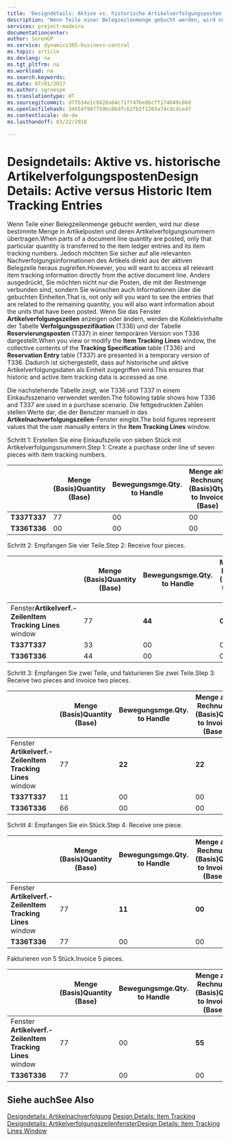 ```yaml
---
title: 'Designdetails: Aktive vs. historische Artikelverfolgungsposten | Microsoft Docs'
description: "Wenn Teile einer Belegzeilenmenge gebucht werden, wird nur diese bestimmte Menge in Artikelposten und deren Artikelverfolgungsnummern übertragen. Jedoch möchten Sie sicher auf alle relevanten Nachverfolgungsinformationen des Artikels direkt aus der aktiven Belegzeile heraus zugreifen. Anders ausgedrückt, Sie möchten nicht nur die Posten, die mit der Restmenge verbunden sind, sondern Sie wünschen auch Informationen über die gebuchten Einheiten. Wenn Sie das Fenster **Artikelverfolgungszeilen** anzeigen oder ändern, werden die Kollektivinhalte der Tabelle **Verfolgungsspezifikation** (T336) und der Tabelle **Reservierungsposten** (T337) in einer temporären Version von T336 dargestellt. Dadurch ist sichergestellt, dass auf historische und aktive Artikelverfolgungsdaten als Einheit zugegriffen wird."
services: project-madeira
documentationcenter: 
author: SorenGP
ms.service: dynamics365-business-central
ms.topic: article
ms.devlang: na
ms.tgt_pltfrm: na
ms.workload: na
ms.search.keywords: 
ms.date: 07/01/2017
ms.author: sgroespe
ms.translationtype: HT
ms.sourcegitcommit: d7fb34e1c9428a64c71ff47be8bcff174649c00d
ms.openlocfilehash: 34654f907759bc0bdfcb2fb2f1265a74cdcdce4f
ms.contentlocale: de-de
ms.lasthandoff: 03/22/2018

---
```

# <a name="design-details-active-versus-historic-item-tracking-entries"></a><span data-ttu-id="a86d1-107">Designdetails: Aktive vs. historische Artikelverfolgungsposten</span><span class="sxs-lookup"><span data-stu-id="a86d1-107">Design Details: Active versus Historic Item Tracking Entries</span></span>
<span data-ttu-id="a86d1-108">Wenn Teile einer Belegzeilenmenge gebucht werden, wird nur diese bestimmte Menge in Artikelposten und deren Artikelverfolgungsnummern übertragen.</span><span class="sxs-lookup"><span data-stu-id="a86d1-108">When parts of a document line quantity are posted, only that particular quantity is transferred to the item ledger entries and its item tracking numbers.</span></span> <span data-ttu-id="a86d1-109">Jedoch möchten Sie sicher auf alle relevanten Nachverfolgungsinformationen des Artikels direkt aus der aktiven Belegzeile heraus zugreifen.</span><span class="sxs-lookup"><span data-stu-id="a86d1-109">However, you will want to access all relevant item tracking information directly from the active document line.</span></span> <span data-ttu-id="a86d1-110">Anders ausgedrückt, Sie möchten nicht nur die Posten, die mit der Restmenge verbunden sind, sondern Sie wünschen auch Informationen über die gebuchten Einheiten.</span><span class="sxs-lookup"><span data-stu-id="a86d1-110">That is, not only will you want to see the entries that are related to the remaining quantity, you will also want information about the units that have been posted.</span></span> <span data-ttu-id="a86d1-111">Wenn Sie das Fenster **Artikelverfolgungszeilen** anzeigen oder ändern, werden die Kollektivinhalte der Tabelle **Verfolgungsspezifikation** (T336) und der Tabelle **Reservierungsposten** (T337) in einer temporären Version von T336 dargestellt.</span><span class="sxs-lookup"><span data-stu-id="a86d1-111">When you view or modify the **Item Tracking Lines** window, the collective contents of the **Tracking Specification** table (T336) and **Reservation Entry** table (T337) are presented in a temporary version of T336.</span></span> <span data-ttu-id="a86d1-112">Dadurch ist sichergestellt, dass auf historische und aktive Artikelverfolgungsdaten als Einheit zugegriffen wird.</span><span class="sxs-lookup"><span data-stu-id="a86d1-112">This ensures that historic and active item tracking data is accessed as one.</span></span>  

 <span data-ttu-id="a86d1-113">Die nachstehende Tabelle zeigt, wie T336 und T337 in einem Einkaufsszenario verwendet werden.</span><span class="sxs-lookup"><span data-stu-id="a86d1-113">The following table shows how T336 and T337 are used in a purchase scenario.</span></span> <span data-ttu-id="a86d1-114">Die fettgedruckten Zahlen stellen Werte dar, die der Benutzer manuell in das **Artikelnachverfolgungszeilen**-Fenster eingibt.</span><span class="sxs-lookup"><span data-stu-id="a86d1-114">The bold figures represent values that the user manually enters in the **Item Tracking Lines** window.</span></span>  

 <span data-ttu-id="a86d1-115">Schritt 1: Erstellen Sie eine Einkaufszeile von sieben Stück mit Artikelverfolgungsnummern.</span><span class="sxs-lookup"><span data-stu-id="a86d1-115">Step 1: Create a purchase order line of seven pieces with item tracking numbers.</span></span>  

||<span data-ttu-id="a86d1-116">**Menge (Basis)**</span><span class="sxs-lookup"><span data-stu-id="a86d1-116">**Quantity (Base)**</span></span>|<span data-ttu-id="a86d1-117">**Bewegungsmge.**</span><span class="sxs-lookup"><span data-stu-id="a86d1-117">**Qty. to Handle**</span></span>|<span data-ttu-id="a86d1-118">**Menge akt. Rechnung (Basis)**</span><span class="sxs-lookup"><span data-stu-id="a86d1-118">**Qty. to Invoice (Base)**</span></span>|<span data-ttu-id="a86d1-119">**Geb. Bewegungsmenge (Basis)**</span><span class="sxs-lookup"><span data-stu-id="a86d1-119">**Quantity Handled (Base)**</span></span>|<span data-ttu-id="a86d1-120">**Bereits berech. Menge (Basis)**</span><span class="sxs-lookup"><span data-stu-id="a86d1-120">**Quantity Invoiced (Base)**</span></span>|  
|-|----------------------------------------------|--------------------------------------------|------------------------------------------------------|-------------------------------------------------------|--------------------------------------------------------|  
|<span data-ttu-id="a86d1-121">**T337**</span><span class="sxs-lookup"><span data-stu-id="a86d1-121">**T337**</span></span>|<span data-ttu-id="a86d1-122">7</span><span class="sxs-lookup"><span data-stu-id="a86d1-122">7</span></span>|<span data-ttu-id="a86d1-123">0</span><span class="sxs-lookup"><span data-stu-id="a86d1-123">0</span></span>|<span data-ttu-id="a86d1-124">0</span><span class="sxs-lookup"><span data-stu-id="a86d1-124">0</span></span>|<span data-ttu-id="a86d1-125">0</span><span class="sxs-lookup"><span data-stu-id="a86d1-125">0</span></span>|<span data-ttu-id="a86d1-126">0</span><span class="sxs-lookup"><span data-stu-id="a86d1-126">0</span></span>|  
|<span data-ttu-id="a86d1-127">**T336**</span><span class="sxs-lookup"><span data-stu-id="a86d1-127">**T336**</span></span>|<span data-ttu-id="a86d1-128">0</span><span class="sxs-lookup"><span data-stu-id="a86d1-128">0</span></span>|<span data-ttu-id="a86d1-129">0</span><span class="sxs-lookup"><span data-stu-id="a86d1-129">0</span></span>|<span data-ttu-id="a86d1-130">0</span><span class="sxs-lookup"><span data-stu-id="a86d1-130">0</span></span>|<span data-ttu-id="a86d1-131">0</span><span class="sxs-lookup"><span data-stu-id="a86d1-131">0</span></span>|<span data-ttu-id="a86d1-132">0</span><span class="sxs-lookup"><span data-stu-id="a86d1-132">0</span></span>|  

 <span data-ttu-id="a86d1-133">Schritt 2: Empfangen Sie vier Teile.</span><span class="sxs-lookup"><span data-stu-id="a86d1-133">Step 2: Receive four pieces.</span></span>  

||<span data-ttu-id="a86d1-134">**Menge (Basis)**</span><span class="sxs-lookup"><span data-stu-id="a86d1-134">**Quantity (Base)**</span></span>|<span data-ttu-id="a86d1-135">**Bewegungsmge.**</span><span class="sxs-lookup"><span data-stu-id="a86d1-135">**Qty. to Handle**</span></span>|<span data-ttu-id="a86d1-136">**Menge akt. Rechnung (Basis)**</span><span class="sxs-lookup"><span data-stu-id="a86d1-136">**Qty. to Invoice (Base)**</span></span>|<span data-ttu-id="a86d1-137">**Geb. Bewegungsmenge (Basis)**</span><span class="sxs-lookup"><span data-stu-id="a86d1-137">**Quantity Handled (Base)**</span></span>|<span data-ttu-id="a86d1-138">**Bereits berech. Menge (Basis)**</span><span class="sxs-lookup"><span data-stu-id="a86d1-138">**Quantity Invoiced (Base)**</span></span>|  
|-|----------------------------------------------|--------------------------------------------|------------------------------------------------------|-------------------------------------------------------|--------------------------------------------------------|  
|<span data-ttu-id="a86d1-139">Fenster**Artikelverf.-Zeilen**</span><span class="sxs-lookup"><span data-stu-id="a86d1-139">**Item Tracking Lines** window</span></span>|<span data-ttu-id="a86d1-140">7</span><span class="sxs-lookup"><span data-stu-id="a86d1-140">7</span></span>|<span data-ttu-id="a86d1-141">**4**</span><span class="sxs-lookup"><span data-stu-id="a86d1-141">**4**</span></span>|<span data-ttu-id="a86d1-142">**0**</span><span class="sxs-lookup"><span data-stu-id="a86d1-142">**0**</span></span>|<span data-ttu-id="a86d1-143">0</span><span class="sxs-lookup"><span data-stu-id="a86d1-143">0</span></span>|<span data-ttu-id="a86d1-144">0</span><span class="sxs-lookup"><span data-stu-id="a86d1-144">0</span></span>|  
|<span data-ttu-id="a86d1-145">**T337**</span><span class="sxs-lookup"><span data-stu-id="a86d1-145">**T337**</span></span>|<span data-ttu-id="a86d1-146">3</span><span class="sxs-lookup"><span data-stu-id="a86d1-146">3</span></span>|<span data-ttu-id="a86d1-147">0</span><span class="sxs-lookup"><span data-stu-id="a86d1-147">0</span></span>|<span data-ttu-id="a86d1-148">0</span><span class="sxs-lookup"><span data-stu-id="a86d1-148">0</span></span>|<span data-ttu-id="a86d1-149">0</span><span class="sxs-lookup"><span data-stu-id="a86d1-149">0</span></span>|<span data-ttu-id="a86d1-150">0</span><span class="sxs-lookup"><span data-stu-id="a86d1-150">0</span></span>|  
|<span data-ttu-id="a86d1-151">**T336**</span><span class="sxs-lookup"><span data-stu-id="a86d1-151">**T336**</span></span>|<span data-ttu-id="a86d1-152">4</span><span class="sxs-lookup"><span data-stu-id="a86d1-152">4</span></span>|<span data-ttu-id="a86d1-153">0</span><span class="sxs-lookup"><span data-stu-id="a86d1-153">0</span></span>|<span data-ttu-id="a86d1-154">0</span><span class="sxs-lookup"><span data-stu-id="a86d1-154">0</span></span>|<span data-ttu-id="a86d1-155">4</span><span class="sxs-lookup"><span data-stu-id="a86d1-155">4</span></span>|<span data-ttu-id="a86d1-156">0</span><span class="sxs-lookup"><span data-stu-id="a86d1-156">0</span></span>|  

 <span data-ttu-id="a86d1-157">Schritt 3: Empfangen Sie zwei Teile, und fakturieren Sie zwei Teile.</span><span class="sxs-lookup"><span data-stu-id="a86d1-157">Step 3: Receive two pieces and invoice two pieces.</span></span>  

||<span data-ttu-id="a86d1-158">**Menge (Basis)**</span><span class="sxs-lookup"><span data-stu-id="a86d1-158">**Quantity (Base)**</span></span>|<span data-ttu-id="a86d1-159">**Bewegungsmge.**</span><span class="sxs-lookup"><span data-stu-id="a86d1-159">**Qty. to Handle**</span></span>|<span data-ttu-id="a86d1-160">**Menge akt. Rechnung (Basis)**</span><span class="sxs-lookup"><span data-stu-id="a86d1-160">**Qty. to Invoice (Base)**</span></span>|<span data-ttu-id="a86d1-161">**Geb. Bewegungsmenge (Basis)**</span><span class="sxs-lookup"><span data-stu-id="a86d1-161">**Quantity Handled (Base)**</span></span>|<span data-ttu-id="a86d1-162">**Bereits berech. Menge (Basis)**</span><span class="sxs-lookup"><span data-stu-id="a86d1-162">**Quantity Invoiced (Base)**</span></span>|  
|-|----------------------------------------------|--------------------------------------------|------------------------------------------------------|-------------------------------------------------------|--------------------------------------------------------|  
|<span data-ttu-id="a86d1-163">Fenster **Artikelverf.-Zeilen**</span><span class="sxs-lookup"><span data-stu-id="a86d1-163">**Item Tracking Lines** window</span></span>|<span data-ttu-id="a86d1-164">7</span><span class="sxs-lookup"><span data-stu-id="a86d1-164">7</span></span>|<span data-ttu-id="a86d1-165">**2**</span><span class="sxs-lookup"><span data-stu-id="a86d1-165">**2**</span></span>|<span data-ttu-id="a86d1-166">**2**</span><span class="sxs-lookup"><span data-stu-id="a86d1-166">**2**</span></span>|<span data-ttu-id="a86d1-167">4</span><span class="sxs-lookup"><span data-stu-id="a86d1-167">4</span></span>|<span data-ttu-id="a86d1-168">0</span><span class="sxs-lookup"><span data-stu-id="a86d1-168">0</span></span>|  
|<span data-ttu-id="a86d1-169">**T337**</span><span class="sxs-lookup"><span data-stu-id="a86d1-169">**T337**</span></span>|<span data-ttu-id="a86d1-170">1</span><span class="sxs-lookup"><span data-stu-id="a86d1-170">1</span></span>|<span data-ttu-id="a86d1-171">0</span><span class="sxs-lookup"><span data-stu-id="a86d1-171">0</span></span>|<span data-ttu-id="a86d1-172">0</span><span class="sxs-lookup"><span data-stu-id="a86d1-172">0</span></span>|<span data-ttu-id="a86d1-173">0</span><span class="sxs-lookup"><span data-stu-id="a86d1-173">0</span></span>|<span data-ttu-id="a86d1-174">0</span><span class="sxs-lookup"><span data-stu-id="a86d1-174">0</span></span>|  
|<span data-ttu-id="a86d1-175">**T336**</span><span class="sxs-lookup"><span data-stu-id="a86d1-175">**T336**</span></span>|<span data-ttu-id="a86d1-176">6</span><span class="sxs-lookup"><span data-stu-id="a86d1-176">6</span></span>|<span data-ttu-id="a86d1-177">0</span><span class="sxs-lookup"><span data-stu-id="a86d1-177">0</span></span>|<span data-ttu-id="a86d1-178">0</span><span class="sxs-lookup"><span data-stu-id="a86d1-178">0</span></span>|<span data-ttu-id="a86d1-179">6</span><span class="sxs-lookup"><span data-stu-id="a86d1-179">6</span></span>|<span data-ttu-id="a86d1-180">2</span><span class="sxs-lookup"><span data-stu-id="a86d1-180">2</span></span>|  

 <span data-ttu-id="a86d1-181">Schritt 4: Empfangen Sie ein Stück.</span><span class="sxs-lookup"><span data-stu-id="a86d1-181">Step 4: Receive one piece.</span></span>  

||<span data-ttu-id="a86d1-182">**Menge (Basis)**</span><span class="sxs-lookup"><span data-stu-id="a86d1-182">**Quantity (Base)**</span></span>|<span data-ttu-id="a86d1-183">**Bewegungsmge.**</span><span class="sxs-lookup"><span data-stu-id="a86d1-183">**Qty. to Handle**</span></span>|<span data-ttu-id="a86d1-184">**Menge akt. Rechnung (Basis)**</span><span class="sxs-lookup"><span data-stu-id="a86d1-184">**Qty. to Invoice (Base)**</span></span>|<span data-ttu-id="a86d1-185">**Geb. Bewegungsmenge (Basis)**</span><span class="sxs-lookup"><span data-stu-id="a86d1-185">**Quantity Handled (Base)**</span></span>|<span data-ttu-id="a86d1-186">**Bereits berech. Menge (Basis)**</span><span class="sxs-lookup"><span data-stu-id="a86d1-186">**Quantity Invoiced (Base)**</span></span>|  
|-|----------------------------------------------|--------------------------------------------|------------------------------------------------------|-------------------------------------------------------|--------------------------------------------------------|  
|<span data-ttu-id="a86d1-187">Fenster **Artikelverf.-Zeilen**</span><span class="sxs-lookup"><span data-stu-id="a86d1-187">**Item Tracking Lines** window</span></span>|<span data-ttu-id="a86d1-188">7</span><span class="sxs-lookup"><span data-stu-id="a86d1-188">7</span></span>|<span data-ttu-id="a86d1-189">**1**</span><span class="sxs-lookup"><span data-stu-id="a86d1-189">**1**</span></span>|<span data-ttu-id="a86d1-190">**0**</span><span class="sxs-lookup"><span data-stu-id="a86d1-190">**0**</span></span>|<span data-ttu-id="a86d1-191">6</span><span class="sxs-lookup"><span data-stu-id="a86d1-191">6</span></span>|<span data-ttu-id="a86d1-192">2</span><span class="sxs-lookup"><span data-stu-id="a86d1-192">2</span></span>|  
|<span data-ttu-id="a86d1-193">**T336**</span><span class="sxs-lookup"><span data-stu-id="a86d1-193">**T336**</span></span>|<span data-ttu-id="a86d1-194">7</span><span class="sxs-lookup"><span data-stu-id="a86d1-194">7</span></span>|<span data-ttu-id="a86d1-195">0</span><span class="sxs-lookup"><span data-stu-id="a86d1-195">0</span></span>|<span data-ttu-id="a86d1-196">0</span><span class="sxs-lookup"><span data-stu-id="a86d1-196">0</span></span>|<span data-ttu-id="a86d1-197">7</span><span class="sxs-lookup"><span data-stu-id="a86d1-197">7</span></span>|<span data-ttu-id="a86d1-198">2</span><span class="sxs-lookup"><span data-stu-id="a86d1-198">2</span></span>|  

 <span data-ttu-id="a86d1-199">Fakturieren von 5 Stück.</span><span class="sxs-lookup"><span data-stu-id="a86d1-199">Invoice 5 pieces.</span></span>  

||<span data-ttu-id="a86d1-200">**Menge (Basis)**</span><span class="sxs-lookup"><span data-stu-id="a86d1-200">**Quantity (Base)**</span></span>|<span data-ttu-id="a86d1-201">**Bewegungsmge.**</span><span class="sxs-lookup"><span data-stu-id="a86d1-201">**Qty. to Handle**</span></span>|<span data-ttu-id="a86d1-202">**Menge akt. Rechnung (Basis)**</span><span class="sxs-lookup"><span data-stu-id="a86d1-202">**Qty. to Invoice (Base)**</span></span>|<span data-ttu-id="a86d1-203">**Geb. Bewegungsmenge (Basis)**</span><span class="sxs-lookup"><span data-stu-id="a86d1-203">**Quantity Handled (Base)**</span></span>|<span data-ttu-id="a86d1-204">**Bereits berech. Menge (Basis)**</span><span class="sxs-lookup"><span data-stu-id="a86d1-204">**Quantity Invoiced (Base)**</span></span>|  
|-|----------------------------------------------|--------------------------------------------|------------------------------------------------------|-------------------------------------------------------|--------------------------------------------------------|  
|<span data-ttu-id="a86d1-205">Fenster **Artikelverf.-Zeilen**</span><span class="sxs-lookup"><span data-stu-id="a86d1-205">**Item Tracking Lines** window</span></span>|<span data-ttu-id="a86d1-206">7</span><span class="sxs-lookup"><span data-stu-id="a86d1-206">7</span></span>|<span data-ttu-id="a86d1-207">0</span><span class="sxs-lookup"><span data-stu-id="a86d1-207">0</span></span>|<span data-ttu-id="a86d1-208">**5**</span><span class="sxs-lookup"><span data-stu-id="a86d1-208">**5**</span></span>|<span data-ttu-id="a86d1-209">7</span><span class="sxs-lookup"><span data-stu-id="a86d1-209">7</span></span>|<span data-ttu-id="a86d1-210">2</span><span class="sxs-lookup"><span data-stu-id="a86d1-210">2</span></span>|  
|<span data-ttu-id="a86d1-211">**T336**</span><span class="sxs-lookup"><span data-stu-id="a86d1-211">**T336**</span></span>|<span data-ttu-id="a86d1-212">7</span><span class="sxs-lookup"><span data-stu-id="a86d1-212">7</span></span>|<span data-ttu-id="a86d1-213">0</span><span class="sxs-lookup"><span data-stu-id="a86d1-213">0</span></span>|<span data-ttu-id="a86d1-214">0</span><span class="sxs-lookup"><span data-stu-id="a86d1-214">0</span></span>|<span data-ttu-id="a86d1-215">7</span><span class="sxs-lookup"><span data-stu-id="a86d1-215">7</span></span>|<span data-ttu-id="a86d1-216">7</span><span class="sxs-lookup"><span data-stu-id="a86d1-216">7</span></span>|  

## <a name="see-also"></a><span data-ttu-id="a86d1-217">Siehe auch</span><span class="sxs-lookup"><span data-stu-id="a86d1-217">See Also</span></span>  
 <span data-ttu-id="a86d1-218">[Designdetails: Artikelnachverfolgung](design-details-item-tracking.md) </span><span class="sxs-lookup"><span data-stu-id="a86d1-218">[Design Details: Item Tracking](design-details-item-tracking.md) </span></span>  
 [<span data-ttu-id="a86d1-219">Designdetails: Artikelverfolgungszeilenfenster</span><span class="sxs-lookup"><span data-stu-id="a86d1-219">Design Details: Item Tracking Lines Window</span></span>](design-details-item-tracking-lines-window.md)

